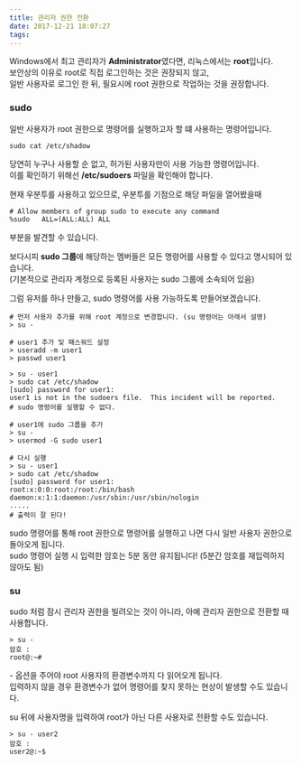```yaml
---
title: 관리자 권한 전환
date: 2017-12-21 18:07:27
tags:
---
```


Windows에서 최고 관리자가 **Administrator**였다면, 리눅스에서는 **root**입니다.  
보안상의 이유로 root로 직접 로그인하는 것은 권장되지 않고,  
일반 사용자로 로그인 한 뒤, 필요시에 root 권한으로 작업하는 것을 권장합니다.  

### sudo
일반 사용자가 root 권한으로 명령어를 실행하고자 할 떄 사용하는 명령어입니다.
```
sudo cat /etc/shadow
```
당연히 누구나 사용할 순 없고, 허가된 사용자만이 사용 가능한 명령어입니다.  
이를 확인하기 위해선 **/etc/sudoers** 파일을 확인해야 합니다.

현재 우분투를 사용하고 있으므로, 우분투를 기점으로 해당 파일을 열어봤을때
```
# Allow members of group sudo to execute any command
%sudo   ALL=(ALL:ALL) ALL
```
부분을 발견할 수 있습니다.  

보다시피 **sudo 그룹**에 해당하는 멤버들은 모든 명령어를 사용할 수 있다고 명시되어 있습니다.  
(기본적으로 관리자 계정으로 등록된 사용자는 sudo 그룹에 소속되어 있음)

그럼 유저를 하나 만들고, sudo 명령어를 사용 가능하도록 만들어보겠습니다.

```
# 먼저 사용자 추가를 위해 root 계정으로 변경합니다. (su 명령어는 아래서 설명)
> su -

# user1 추가 및 패스워드 설정
> useradd -m user1
> passwd user1

> su - user1
> sudo cat /etc/shadow
[sudo] password for user1: 
user1 is not in the sudoers file.  This incident will be reported.
# sudo 명령어를 실행할 수 없다.

# user1에 sudo 그룹을 추가
> su - 
> usermod -G sudo user1

# 다시 실행
> su - user1
> sudo cat /etc/shadow
[sudo] password for user1: 
root:x:0:0:root:/root:/bin/bash
daemon:x:1:1:daemon:/usr/sbin:/usr/sbin/nologin
.....
# 출력이 잘 된다!
```

sudo 명령어를 통해 root 권한으로 명령어를 실행하고 나면 다시 일반 사용자 권한으로 돌아오게 됩니다.  
sudo 명령어 실행 시 입력한 암호는 5분 동안 유지됩니다! (5분간 암호를 재입력하지 않아도 됨)

### su
sudo 처럼 잠시 관리자 권한을 빌려오는 것이 아니라, 아예 관리자 권한으로 전환할 때 사용합니다.
```
> su - 
암호 :
root@:~# 
```

\- 옵션을 주어야 root 사용자의 환경변수까지 다 읽어오게 됩니다.  
입력하지 않을 경우 환경변수가 없어 명령어를 찾지 못하는 현상이 발생할 수도 있습니다.

su 뒤에 사용자명을 입력하여 root가 아닌 다른 사용자로 전환할 수도 있습니다.
```
> su - user2
암호 : 
user2@:~$ 
```

<!-- more -->